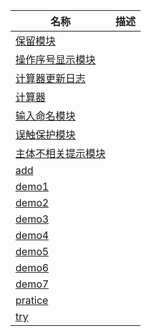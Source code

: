| 名称 | 描述 |
| - | - |
| [保留模块](保留模块.py) | |
| [操作序号显示模块](操作序号显示模块.py) | |
| [计算器更新日志](计算器更新日志.py) | |
| [计算器](计算器.py) | |
| [输入命名模块](输入命名模块.py) | |
| [误触保护模块](误触保护模块.py) | |
| [主体不相关提示模块](主体不相关提示模块.py) | |
| [add](add.py) | |
| [demo1](demo1.py) | |
| [demo2](demo2.py) | |
| [demo3](demo3.py) | |
| [demo4](demo4.py) | |
| [demo5](demo5.py) | |
| [demo6](demo6.py) | |
| [demo7](demo7.py) | |
| [pratice](pratice.py) | |
| [try](try.py) | |
